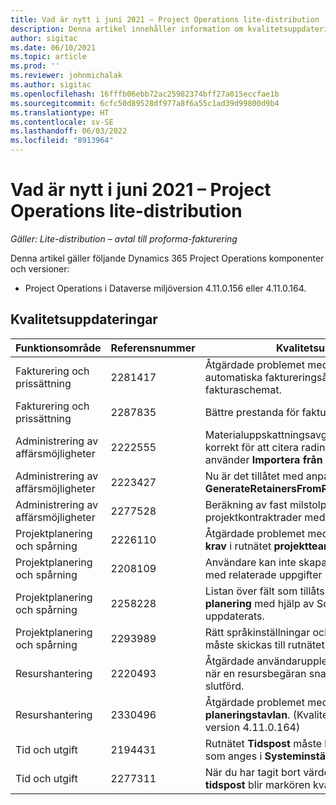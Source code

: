 ```yaml
---
title: Vad är nytt i juni 2021 – Project Operations lite-distribution
description: Denna artikel innehåller information om kvalitetsuppdateringarna som är tillgängliga i distributionsversionen av Project Operations Lite för juni 2021.
author: sigitac
ms.date: 06/10/2021
ms.topic: article
ms.prod: ''
ms.reviewer: johnmichalak
ms.author: sigitac
ms.openlocfilehash: 16fffb06ebb72ac25982374bff27a015eccfae1b
ms.sourcegitcommit: 6cfc50d89528df977a8f6a55c1ad39d99800d9b4
ms.translationtype: HT
ms.contentlocale: sv-SE
ms.lasthandoff: 06/03/2022
ms.locfileid: "8913964"
---
```

# <a name="whats-new-june-2021---project-operations-lite-deployment"></a>Vad är nytt i juni 2021 – Project Operations lite-distribution

_Gäller: Lite-distribution – avtal till proforma-fakturering_

Denna artikel gäller följande Dynamics 365 Project Operations komponenter och versioner:

  - Project Operations i Dataverse miljöversion 4.11.0.156 eller 4.11.0.164.

## <a name="quality-updates"></a>Kvalitetsuppdateringar

| **Funktionsområde** | **Referensnummer** | **Kvalitetsuppdatering** |
| --- | --- | --- |
| Fakturering och prissättning | 2281417 | Åtgärdade problemet med misslyckandet med den automatiska faktureringsåtgärden genom fakturaschemat. |
| Fakturering och prissättning | 2287835 |   Bättre prestanda för fakturabekräftelse. |
| Administrering av affärsmöjligheter | 2222555 | Materialuppskattningsavgifter måste kopieras korrekt för att citera radinformation när du använder **Importera från projektberäkning**. |
| Administrering av affärsmöjligheter | 2223427 | Nu är det tillåtet med anpassningar för åtgärden **GenerateRetainersFromRetainerScheduleOptions**. |
| Administrering av affärsmöjligheter | 2277528 | Beräkning av fast milstolpe för fakturering för projektkontraktrader med flera kunder. |
| Projektplanering och spårning | 2226110 | Åtgärdade problemet med funktionen **Generera krav** i rutnätet **projektteam**. |
| Projektplanering och spårning | 2208109 | Användare kan inte skapa ett projekt i en valuta med relaterade uppgifter i en annan valuta. |
| Projektplanering och spårning | 2258228 | Listan över fält som tillåts ändra med entiteter **planering** med hjälp av Schema-API har uppdaterats. |
| Projektplanering och spårning | 2293989 | Rätt språkinställningar och nationella inställningar måste skickas till rutnätet **Projektuppgifter**.|
| Resurshantering | 2220493 | Åtgärdade användarupplevelsen i rutnätet **Uppgift** när en resursbegäran snabbt markerades som slutförd. |
| Resurshantering | 2330496 | Åtgärdade problemet med inläsningen av **planeringstavlan**. (Kvalitetsuppdatering finns i version 4.11.0.164) |
| Tid och utgift | 2194431 | Rutnätet **Tidspost** måste hedra början på veckan som anges i **Systeminställningar**. |
| Tid och utgift | 2277311 | När du har tagit bort värdet i en cell i rutnätet **tidspost** blir markören kvar i rutnätet. |
